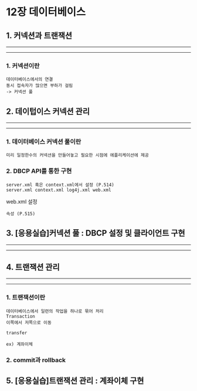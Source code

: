 # 12장 데이터베이스

## 1. 커넥션과 트랜잭션
<hr><hr>

### 1. 커넥션이란
```
데이터베이스에서의 연결  
동시 접속자가 많으면 부하가 걸림  
-> 커넥션 풀
```
## 2. 데이텁이스 커넥션 관리
<hr><hr>

### 1. 데이터베이스 커넥션 풀이란
```
미리 일정한수의 커넥션을 만들어놓고 필요한 시점에 에플리케이션에 제공
```
### 2. DBCP API를 통한 구현
```
server.xml 혹은 context.xml에서 설정 (P.514)  
server.xml context.xml log4j.xml web.xml  
```
web.xml 설정
```
속성 (P.515)
```
## 3. [응용실습]커넥션 풀 : DBCP 설정 및 클라이언트 구현
<hr><hr>

## 4. 트랜잭션 관리
<hr><hr>

### 1. 트랜잭션이란
```
데이터베이스에서 일련의 작업을 하나로 묶어 처리
Transaction
이쪽에서 저쪽으로 이동 

transfer

ex) 계좌이체
```
### 2. commit과 rollback


## 5. [응용실습]트랜잭션 관리 : 계좌이체 구현